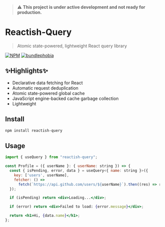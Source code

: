 > ⚠️ **This project is under active development and not ready for production.**

# Reactish-Query

> Atomic state-powered, lightweight React query library

[![NPM](https://img.shields.io/npm/v/reactish-query.svg)](https://www.npmjs.com/package/reactish-query) [![bundlephobia](https://img.shields.io/bundlephobia/minzip/reactish-query)](https://bundlephobia.com/package/reactish-query)

## ✨Highlights✨

- Declarative data fetching for React
- Automatic request deduplication
- Atomic state-powered global cache
- JavaScript engine-backed cache garbage collection
- Lightweight

## Install

```bash
npm install reactish-query
```

## Usage

```jsx
import { useQuery } from "reactish-query";

const Profile = ({ userName }: { userName: string }) => {
  const { isPending, error, data } = useQuery<{ name: string }>({
    key: ['users', userName],
    fetcher: () =>
      fetch(`https://api.github.com/users/${userName}`).then((res) => res.json())
  });

  if (isPending) return <div>Loading...</div>;

  if (error) return <div>Failed to load: {error.message}</div>;

  return <h1>Hi, {data.name}</h1>;
};
```
